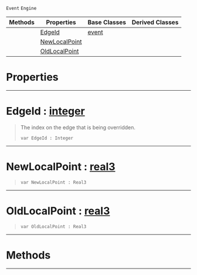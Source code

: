  `Event` `Engine`



|Methods|Properties|Base Classes|Derived Classes|
|---|---|---|---|
| |[ EdgeId](objectlinkpointchangedevent.md#edgeid-zilch-engine-docum)|[event](event.md)| |
| |[ NewLocalPoint](objectlinkpointchangedevent.md#newlocalpoint-zilch-engin)| | |
| |[ OldLocalPoint](objectlinkpointchangedevent.md#oldlocalpoint-zilch-engin)| | |


 #  Properties


---  
 #  EdgeId : [integer](../nada_base_types/integer.md)

> The index on the edge that is being overridden.
> ``` lang=cpp, name=Nada
> var EdgeId : Integer


---  
 #  NewLocalPoint : [real3](../nada_base_types/real3.md)

> 
> ``` lang=cpp, name=Nada
> var NewLocalPoint : Real3


---  
 #  OldLocalPoint : [real3](../nada_base_types/real3.md)

> 
> ``` lang=cpp, name=Nada
> var OldLocalPoint : Real3


---  
 #  Methods


---  
 

 